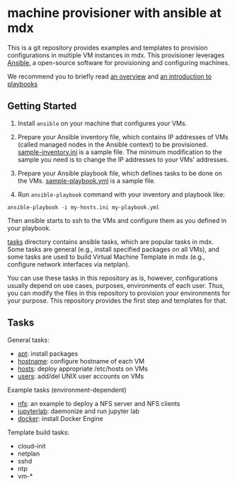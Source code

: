
# machine provisioner with ansible at mdx

This is a git repository provides examples and templates to provision
configurations in multiple VM instances in mdx. This provisioner
leverages [Ansible](https://www.ansible.com/), a open-source software
for provisioning and configuring machines.


We recommend you to briefly read [an overview](https://www.ansible.com/overview/how-ansible-works) and [an introduction to playbooks](https://docs.ansible.com/ansible/latest/user_guide/playbooks_intro.html)


## Getting Started

1. Install `ansible` on your machine that configures your VMs.

2. Prepare your Ansible inventory file, which contains IP addresses of
VMs (called managed nodes in the Ansible context) to be provisioned.
[sample-inventory.ini](sample-inventory.ini) is a sample file. The
minimum modification to the sample you need is to change the IP
addresses to your VMs' addresses.

3. Prepare your Ansible playbook file, which defines tasks to be done
on the VMs. [sample-playbook.yml](sample-playbook.yml) is a sample
file.

4. Run `ansible-playbook` command with your inventory and playbook like:

```shell-session
ansible-playbook -i my-hosts.ini my-playbook.yml
```

Then ansible starts to ssh to the VMs and configure them as you
defined in your playbook.


[tasks](tasks) directory contains ansible tasks, which are popular tasks in
mdx. Some tasks are general (e.g., install specified packages on all
VMs), and some tasks are used to build Virtual Machine Template in mdx
(e.g., configure network interfaces via netplan).

You can use these tasks in this repository as is, however,
configurations usually depend on use cases, purposes, environments of
each user. Thus, you can modify the files in this repository to
provision your environments for your purpose. This repository provides
the first step and templates for that.



## Tasks

General tasks:
- [apt](tasks/apt): install packages
- [hostname](tasks/hostname): configure hostname of each VM
- [hosts](tasks/hosts): deploy appropriate /etc/hosts on VMs
- [users](tasks/users): add/del UNIX user accounts on VMs


Example tasks (environment-dependent)
- [nfs](tasks/nfs): an example to deploy a NFS server and NFS clients
- [jupyterlab](tasks/jupyterlab): daemonize and run jupyter lab
- [docker](tasks/docker): install Docker Engine


Template build tasks:
- cloud-init
- netplan
- sshd
- ntp
- vm-*